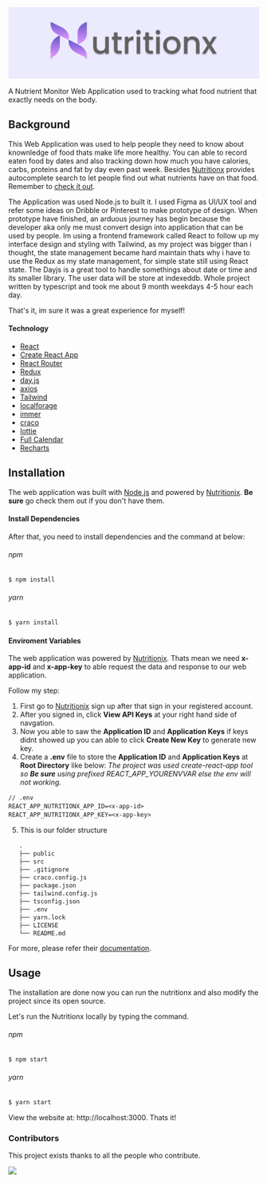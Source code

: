 [![Nutritionx Logo](https://github.com/destiny0114/nutritionx/blob/media/banner.png?raw=true)](http://nutritionx.vercel.app/)

A Nutrient Monitor Web Application used to tracking what food nutrient that exactly needs on the body.

## Background

This Web Application was used to help people they need to know about knownledge of food thats make life more healthy. You can able to record eaten food by dates and also tracking down how much you have calories, carbs, proteins and fat by day even past week. Besides [Nutritionx](http://nutritionx.vercel.app/) provides autocomplete search to let people find out what nutrients have on that food. Remember to [check it out](http://nutritionx.vercel.app/).

The Application was used Node.js to built it. I used Figma as UI/UX tool and refer some ideas on Dribble or Pinterest to make prototype of design. When prototype have finished, an arduous journey has begin because the developer aka only me must convert design into application that can be used by people. Im using a frontend framework called React to follow up my interface design and styling with Tailwind, as my project was bigger than i thought, the state management became hard maintain thats why i have to use the Redux as my state management, for simple state still using React state. The Dayjs is a great tool to handle somethings about date or time and its smaller library. The user data will be store at indexeddb. Whole project written by typescript and took me about 9 month weekdays 4-5 hour each day.

That's it, im sure it was a great experience for myself!

#### Technology

- [React](https://reactjs.org/)
- [Create React App](https://create-react-app.dev/)
- [React Router](https://reactrouter.com/)
- [Redux](https://redux.js.org/)
- [day.js](https://day.js.org/)
- [axios](https://axios-http.com/)
- [Tailwind](https://tailwindcss.com/)
- [localforage](https://localforage.github.io/localForage/)
- [immer](https://immerjs.github.io/immer/)
- [craco](https://github.com/gsoft-inc/craco)
- [lottie](https://lottiefiles.com/)
- [Full Calendar](https://fullcalendar.io/)
- [Recharts](https://recharts.org/en-US/)

## Installation

The web application was built with [Node.js](https://nodejs.org/en/) and powered by [Nutritionix](https://www.nutritionix.com/). **Be sure** go check them out if you don't have them.

#### Install Dependencies

After that, you need to install dependencies and the command at below:

###### npm

```sh
$ npm install
```

###### yarn

```sh
$ yarn install
```

#### Enviroment Variables

The web application was powered by [Nutritionix](https://www.nutritionix.com/). Thats mean we need **x-app-id** and **x-app-key** to able request the data and response to our web application.

Follow my step:

1. First go to [Nutritionix](https://developer.nutritionix.com/signup) sign up after that sign in your registered account.
2. After you signed in, click **View API Keys** at your right hand side of navgation.
3. Now you able to saw the **Application ID** and **Application Keys** if keys didnt showed up you can able to click **Create New Key** to generate new key.
4. Create a **.env** file to store the **Application ID** and **Application Keys** at **Root Directory** like below:
   _The project was used create-react-app tool so **Be sure** using prefixed REACT_APP_YOURENVVAR else the env will not working._

```txt
// .env
REACT_APP_NUTRITIONX_APP_ID=<x-app-id>
REACT_APP_NUTRITIONX_APP_KEY=<x-app-key>
```

5. This is our folder structure

```
   .
   ├── public
   ├── src
   ├── .gitignore
   ├── craco.config.js
   ├── package.json
   ├── tailwind.config.js
   ├── tsconfig.json
   ├── .env
   ├── yarn.lock
   ├── LICENSE
   └── README.md
```

For more, please refer their [documentation](https://developer.nutritionix.com/docs/v2).

## Usage

The installation are done now you can run the nutritionx and also modify the project since its open source.

Let's run the Nutritionx locally by typing the command.

###### npm

```sh
$ npm start
```

###### yarn

```sh
$ yarn start
```

View the website at: http://localhost:3000. Thats it!

### Contributors

This project exists thanks to all the people who contribute.

<a href="https://github.com/destiny0114/nutritionx/graphs/contributors">
<img src="https://contrib.rocks/image?repo=destiny0114/nutritionx" />
</a>
